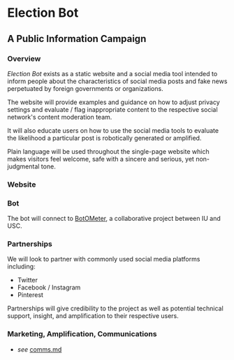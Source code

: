 # Election Bot
## A Public Information Campaign
### Overview
*Election Bot* exists as a static website and a social media tool intended to
inform people about the characteristics of social media posts and fake news
perpetuated by foreign governments or organizations.

The website will provide examples and guidance on how to adjust privacy settings
and evaluate / flag inappropriate content to the respective social network's
content moderation team.

It will also educate users on how to use the social media tools to evaluate
the likelihood a particular post is robotically generated or amplified.

Plain language will be used throughout the single-page website which makes
visitors feel welcome, safe with a sincere and serious, yet non-judgmental tone.

### Website

### Bot
The bot will connect to [BotOMeter](https://botometer.iuni.iu.edu/#!/), a
collaborative project between IU and USC.

### Partnerships
We will look to partner with commonly used social media platforms including:
- Twitter
- Facebook / Instagram
- Pinterest

Partnerships will give credibility to the project as well as potential technical
support, insight, and amplification to their respective users.

### Marketing, Amplification, Communications
- *see* [comms.md](https://github.com/csethna/electionbot/comms.md)
